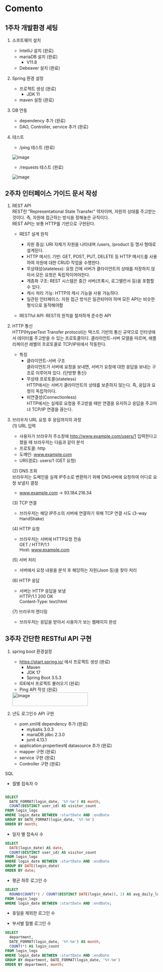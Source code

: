 # Comento

## 1주차 개발환경 세팅

1. 소프트웨어 설치
   - IntelliJ 설치 (완료)
   - mariaDB 설치 (완료)
      - V11.8
   - Debeaver 설치 (완료)
    
2. Spring 환경 설정
   - 프로젝트 생성 (완료)
      - JDK 11
   - maven 설정 (완료)

3. DB 연동
   - dependency 추가 (완료)
   - DAO, Controller, service 추가 (완료)

4. 테스트
   - /ping 테스트 (완료)
  
   ![image](https://github.com/user-attachments/assets/e1950a0d-ddb2-4bdd-bf11-e174747c6034)
   - /requests 테스트 (완료)

   ![image](https://github.com/user-attachments/assets/3d068907-c4b6-455e-8479-6b767a2bd2f9)


## 2주차 인터페이스 가이드 문서 작성

1. REST API <br>
   REST란 "Representational State Transfer" 약자이며, 자원의 상태를 주고받는 것이다. 즉, 자원에 접근하는 방식을 정해놓은 규칙이다. <br>
   REST API는 보통 HTTP를 기반으로 구현된다.
   - REST 설계 원칙
     - 자원 중심: URI 자체가 자원을 나타내며 /users, /product 등 명사 형태로 설계된다.
     - HTTP 메서드 기반: GET, POST, PUT, DELETE 등 HTTP 메서드를 사용하여 자원에 대한 CRUD 작업을 수행한다.
     - 무상태성(stateless): 요청 간에 서버가 클라이언트의 상태를 저장하지 않아서 모든 요청은 독립적이어야한다.
     - 계층화 구조: REST 시스템은 중간 서버(프록시, 로그밸런서 등)을 포함할 수 있다.
     - 캐시 처리 가능: HTTP의 캐시 기능을 사용 가능하다.
     - 일관된 인터페이스: 자원 접근 방식은 일관되어야 하며 모든 API는 비슷한 형식으로 동작해야함

   - RESTful API: REST의 원칙을 철저하게 준수한 API
   

2. HTTP 통신 <br>
   HTTP(HyperText Transfer protocol)는 텍스트 기반의 통신 규약으로 인터넷에서 데이터를 주고받을 수 있는 프로토콜이다.
   클라이언트-서버 모델을 따르며, 애플리케이션 레벨의 프로토콜로 TCP/IP위에서 작동한다.

   - 특징
     - 클라이언트-서버 구조
       <br>클라이언트가 서버에 요청을 보내면, 서버가 요청에 대한 응답을 보내는 구조로 이루어져 있다. (단방향 통신)
     - 무상태 프로토콜(stateless)
       <br>HTTP에서는 서버가 클라이언트의 상태를 보존하지 않는다. 즉, 응답과 요청이 독립적이다.
     - 비연결성(Connectionless)
       <br>HTTP에서는 실제로 요청을 주고받을 때만 연결을 유지하고 응답을 주고마녀 TCP/IP 연결을 끊는다.
       
3. 브라우저 URL 요청 후 응답까지의 과정 <br>
   (1) URL 입력 <br>
      - 사용자가 브라우저 주소창에 http://www.example.com/users/1 입력한다고 했을 때 브라우저는 다음과 같이 분석 <br>
    - 프로토콜: http <br>
    - 도메인: www.example.com <br>
    - URI(경로): users/1 (GET 요청)
   
   (2) DNS 조회 <br>
   브라우저는 도메인을 실제 IP주소로 변환하기 위해 DNS서버에 요청하여 어디로 요청 보낼지 결정<br>
    - www.example.com -> 93.184.216.34  <br>
   
   (3) TCP 연결<br>
   - 브라우저는 해당 IP주소의 서버에 연결하기 위해 TCP 연결 시도 (3-way HandShake)<br>
   
   (4) HTTP 요청<br>
   - 브라우저는 서버에 HTTP요청 전송<br>
   GET / HTTP/1.1<br>
   Host: www.example.com

   (5) 서버 처리<br>
   - 서버에서 요청 내용을 분석 후 해당하는 자원(Json 등)을 찾아 처리<br>
   
   (6) HTTP 응답<br>
   - 서버는 HTTP 응답을 보냄<br>
   HTTP/1.1 200 OK <br>
   Content-Type: text/html

   (7) 브라우저 렌더링<br>
   - 브라우저는 응답을 받아서 사용자가 보는 웹페이지 완성
  
## 3주차 간단한 RESTful API 구현

1. spring boot 환경설정
   - https://start.spring.io/ 에서 프로젝트 생성 (완료)
        - Maven
        - JDK 17
        - Spring Boot 3.5.3
   - IDE에서 프로젝트 불러오기 (완료)
   - Ping API 작성 (완료)
   <img width="249" height="45" alt="image" src="https://github.com/user-attachments/assets/7850d382-3d11-40f1-81ab-373c82799f43" />

2. 년도 로그인수 API 구현
   - pom.xml에 dependency 추가 (완료)
        - mybatis 3.0.3
        - mariaDB jdbc 2.3.0
        - junit 4.13.1
   - application.properties에 datasource 추가 (완료)
   - mapper 구현 (완료)
   - service 구현 (완료)
   - Controller 구현 (완료)

SQL

- 월별 접속자 수
```sql

SELECT 
  DATE_FORMAT(login_date, '%Y-%m') AS month,
  COUNT(DISTINCT user_id) AS visitor_count
FROM login_logs
WHERE login_date BETWEEN :startDate AND :endDate
GROUP BY DATE_FORMAT(login_date, '%Y-%m')
ORDER BY month;

```
- 일자 별 접속사 수
```sql
SELECT 
  DATE(login_date) AS date,
  COUNT(DISTINCT user_id) AS visitor_count
FROM login_logs
WHERE login_date BETWEEN :startDate AND :endDate
GROUP BY DATE(login_date)
ORDER BY date;

```

- 평균 하루 로그인 수
```sql
SELECT 
  ROUND(COUNT(*) / COUNT(DISTINCT DATE(login_date)), 2) AS avg_daily_login_count
FROM login_logs
WHERE login_date BETWEEN :startDate AND :endDate;
```
- 휴일을 제외한 로그인 수

- 부서별 월별 로그인 수
```sql
SELECT 
  department,
  DATE_FORMAT(login_date, '%Y-%m') AS month,
  COUNT(*) AS login_count
FROM login_logs
WHERE login_date BETWEEN :startDate AND :endDate
GROUP BY department, DATE_FORMAT(login_date, '%Y-%m')
ORDER BY department, month;

```


   
       

